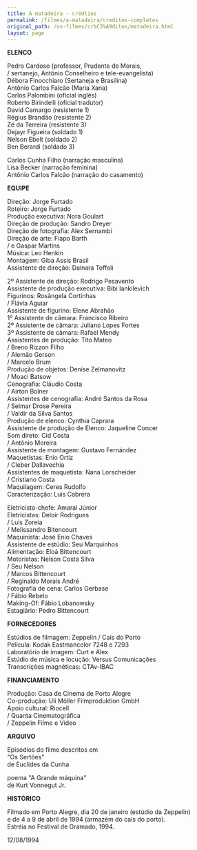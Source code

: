 ```yaml
---
title: A matadeira - crédtios
permalink: /filmes/a-matadeira/creditos-completos
original_path: /os-filmes/cr%C3%A9ditos/matadeira.html
layout: page
---
```

**ELENCO**

Pedro Cardoso (professor, Prudente de Morais,\
/ sertanejo, Antônio Conselheiro e tele-evangelista)\
Débora Finocchiaro (Sertaneja e Brasilina)\
Antônio Carlos Falcão (Maria Xana)\
Carlos Palombini (oficial inglês)\
Roberto Birindelli (oficial tradutor)\
David Camargo (resistente 1)\
Régius Brandão (resistente 2)\
Zé da Terreira (resistente 3)\
Dejayr Figueira (soldado 1)\
Nelson Ebelt (soldado 2)\
Ben Berardi (soldado 3)

Carlos Cunha Filho (narração masculina)\
Lisa Becker (narração feminina)\
Antônio Carlos Falcão (narração do casamento)

**EQUIPE**

Direção: Jorge Furtado\
Roteiro: Jorge Furtado\
Produção executiva: Nora Goulart\
Direção de produção: Sandro Dreyer\
Direção de fotografia: Alex Sernambi\
Direção de arte: Fiapo Barth\
/ e Gaspar Martins\
Música: Leo Henkin\
Montagem: Giba Assis Brasil\
Assistente de direção: Dainara Toffoli

2º Assistente de direção: Rodrigo Pesavento\
Assistente de produção executiva: Bibi Iankilevich\
Figurinos: Rosângela Cortinhas\
/ Flávia Aguiar\
Assistente de figurino: Elene Abrahão\
1º Assistente de câmara: Francisco Ribeiro\
2º Assistente de câmara: Juliano Lopes Fortes\
3º Assistente de câmara: Rafael Mendy\
Assistentes de produção: Tito Mateo\
/ Breno Rizzon Filho\
/ Alemão Gerson\
/ Marcelo Brum\
Produção de objetos: Denise Zelmanovitz\
/ Moaci Batsow\
Cenografia: Cláudio Costa\
/ Airton Bolner\
Assistentes de cenografia: André Santos da Rosa\
/ Selmar Drose Pereira\
/ Valdir da Silva Santos\
Produção de elenco: Cynthia Caprara\
Assistente de produção de Elenco: Jaqueline Concer\
Som direto: Cid Costa\
/ Antônio Moreira\
Assistente de montagem: Gustavo Fernández\
Maquetistas: Enio Ortiz\
/ Cleber Dallavechia\
Assistentes de maquetista: Nana Lorscheider\
/ Cristiano Costa\
Maquilagem: Ceres Rudolfo\
Caracterização: Luis Cabrera

Eletricista-chefe: Amaral Júnior\
Eletricistas: Deloir Rodrigues\
/ Luis Zoreia\
/ Melissandro Bitencourt\
Maquinista: José Enio Chaves\
Assistente de estúdio: Seu Marquinhos\
Alimentação: Eloá Bittencourt\
Motoristas: Nelson Costa Silva\
/ Seu Nelson\
/ Marcos Bittencourt\
/ Reginaldo Morais André\
Fotografia de cena: Carlos Gerbase\
/ Fábio Rebelo\
Making-Of: Fábio Lobanowsky\
Estagiário: Pedro Bittencourt

**FORNECEDORES**

Estúdios de filmagem: Zeppelin / Cais do Porto\
Película: Kodak Eastmancolor 7248 e 7293\
Laboratório de imagem: Curt e Alex\
Estúdio de música e locução: Versus Comunicações\
Transcrições magnéticas: CTAv-IBAC

**FINANCIAMENTO**

Produção: Casa de Cinema de Porto Alegre\
Co-produção: Uli Möller Filmproduktion GmbH\
Apoio cultural: Riocell\
/ Quanta Cinematográfica\
/ Zeppelin Filme e Vídeo

**ARQUIVO**

Episódios do filme descritos em\
"Os Sertões"\
de Euclides da Cunha

poema "A Grande máquina"\
de Kurt Vonnegut Jr.

**HISTÓRICO**

Filmado em Porto Alegre, dia 20 de janeiro (estúdio da Zeppelin)\
e de 4 a 9 de abril de 1994 (armazém do cais do porto).\
Estréia no Festival de Gramado, 1994.

12/08/1994